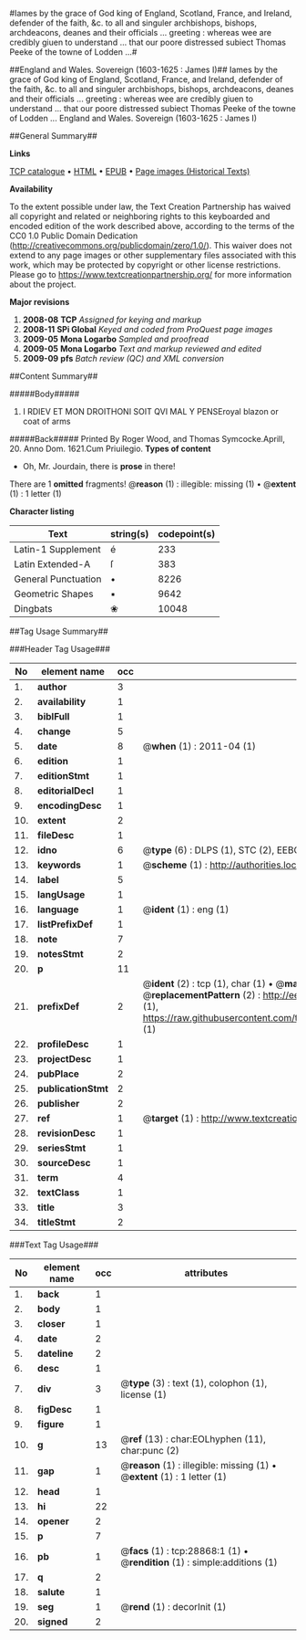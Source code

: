 #Iames by the grace of God king of England, Scotland, France, and Ireland, defender of the faith, &c. to all and singuler  archbishops, bishops, archdeacons, deanes and their officials ... greeting  : whereas wee are credibly giuen to understand ... that our poore distressed subiect Thomas Peeke of the towne of Lodden ...#

##England and Wales. Sovereign (1603-1625 : James I)##
Iames by the grace of God king of England, Scotland, France, and Ireland, defender of the faith, &c. to all and singuler  archbishops, bishops, archdeacons, deanes and their officials ... greeting  : whereas wee are credibly giuen to understand ... that our poore distressed subiect Thomas Peeke of the towne of Lodden ...
England and Wales. Sovereign (1603-1625 : James I)

##General Summary##

**Links**

[TCP catalogue](http://www.ota.ox.ac.uk/tcp/)  • 
[HTML](http://tei.it.ox.ac.uk/tcp/Texts-HTML/free/A22/A22247.html)  • 
[EPUB](http://tei.it.ox.ac.uk/tcp/Texts-EPUB/free/A22/A22247.epub) • 
[Page images (Historical Texts)](https://historicaltexts.jisc.ac.uk/eebo-33151019e)

**Availability**

To the extent possible under law, the Text Creation Partnership has waived all copyright and related or neighboring rights to this keyboarded and encoded edition of the work described above, according to the terms of the CC0 1.0 Public Domain Dedication (http://creativecommons.org/publicdomain/zero/1.0/). This waiver does not extend to any page images or other supplementary files associated with this work, which may be protected by copyright or other license restrictions. Please go to https://www.textcreationpartnership.org/ for more information about the project.

**Major revisions**

1. __2008-08__ __TCP__ *Assigned for keying and markup*
1. __2008-11__ __SPi Global__ *Keyed and coded from ProQuest page images*
1. __2009-05__ __Mona Logarbo__ *Sampled and proofread*
1. __2009-05__ __Mona Logarbo__ *Text and markup reviewed and edited*
1. __2009-09__ __pfs__ *Batch review (QC) and XML conversion*

##Content Summary##

#####Body#####

1. I RDIEV ET MON DROITHONI SOIT QVI MAL Y PENSEroyal blazon or coat of arms

#####Back#####
Printed By Roger Wood, and Thomas Symcocke.Aprill, 20. Anno Dom. 1621.Cum Priuilegio.
**Types of content**

  * Oh, Mr. Jourdain, there is **prose** in there!

There are 1 **omitted** fragments! 
 @__reason__ (1) : illegible: missing (1)  •  @__extent__ (1) : 1 letter (1)

**Character listing**


|Text|string(s)|codepoint(s)|
|---|---|---|
|Latin-1 Supplement|é|233|
|Latin Extended-A|ſ|383|
|General Punctuation|•|8226|
|Geometric Shapes|▪|9642|
|Dingbats|❀|10048|

##Tag Usage Summary##

###Header Tag Usage###

|No|element name|occ|attributes|
|---|---|---|---|
|1.|__author__|3||
|2.|__availability__|1||
|3.|__biblFull__|1||
|4.|__change__|5||
|5.|__date__|8| @__when__ (1) : 2011-04 (1)|
|6.|__edition__|1||
|7.|__editionStmt__|1||
|8.|__editorialDecl__|1||
|9.|__encodingDesc__|1||
|10.|__extent__|2||
|11.|__fileDesc__|1||
|12.|__idno__|6| @__type__ (6) : DLPS (1), STC (2), EEBO-CITATION (1), OCLC (1), VID (1)|
|13.|__keywords__|1| @__scheme__ (1) : http://authorities.loc.gov/ (1)|
|14.|__label__|5||
|15.|__langUsage__|1||
|16.|__language__|1| @__ident__ (1) : eng (1)|
|17.|__listPrefixDef__|1||
|18.|__note__|7||
|19.|__notesStmt__|2||
|20.|__p__|11||
|21.|__prefixDef__|2| @__ident__ (2) : tcp (1), char (1)  •  @__matchPattern__ (2) : ([0-9\-]+):([0-9IVX]+) (1), (.+) (1)  •  @__replacementPattern__ (2) : http://eebo.chadwyck.com/downloadtiff?vid=$1&page=$2 (1), https://raw.githubusercontent.com/textcreationpartnership/Texts/master/tcpchars.xml#$1 (1)|
|22.|__profileDesc__|1||
|23.|__projectDesc__|1||
|24.|__pubPlace__|2||
|25.|__publicationStmt__|2||
|26.|__publisher__|2||
|27.|__ref__|1| @__target__ (1) : http://www.textcreationpartnership.org/docs/. (1)|
|28.|__revisionDesc__|1||
|29.|__seriesStmt__|1||
|30.|__sourceDesc__|1||
|31.|__term__|4||
|32.|__textClass__|1||
|33.|__title__|3||
|34.|__titleStmt__|2||


###Text Tag Usage###

|No|element name|occ|attributes|
|---|---|---|---|
|1.|__back__|1||
|2.|__body__|1||
|3.|__closer__|1||
|4.|__date__|2||
|5.|__dateline__|2||
|6.|__desc__|1||
|7.|__div__|3| @__type__ (3) : text (1), colophon (1), license (1)|
|8.|__figDesc__|1||
|9.|__figure__|1||
|10.|__g__|13| @__ref__ (13) : char:EOLhyphen (11), char:punc (2)|
|11.|__gap__|1| @__reason__ (1) : illegible: missing (1)  •  @__extent__ (1) : 1 letter (1)|
|12.|__head__|1||
|13.|__hi__|22||
|14.|__opener__|2||
|15.|__p__|7||
|16.|__pb__|1| @__facs__ (1) : tcp:28868:1 (1)  •  @__rendition__ (1) : simple:additions (1)|
|17.|__q__|2||
|18.|__salute__|1||
|19.|__seg__|1| @__rend__ (1) : decorInit (1)|
|20.|__signed__|2||
